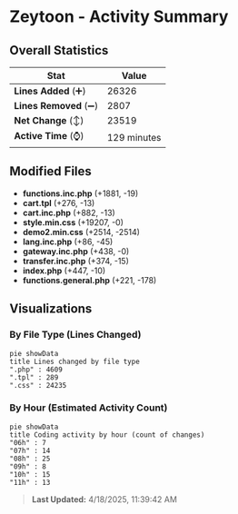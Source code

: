 # Zeytoon - Activity Summary 

## Overall Statistics

| Stat                   | Value                                                             |
| ---------------------- | ----------------------------------------------------------------- |
| **Lines Added** (➕)   | 26326                                          |
| **Lines Removed** (➖) | 2807                                        |
| **Net Change** (↕)    | 23519                |
| **Active Time** (⌚)   | 129 minutes |


## Modified Files
- **functions.inc.php** (+1881, -19)
- **cart.tpl** (+276, -13)
- **cart.inc.php** (+882, -13)
- **style.min.css** (+19207, -0)
- **demo2.min.css** (+2514, -2514)
- **lang.inc.php** (+86, -45)
- **gateway.inc.php** (+438, -0)
- **transfer.inc.php** (+374, -15)
- **index.php** (+447, -10)
- **functions.general.php** (+221, -178)

## Visualizations

### By File Type (Lines Changed)

```mermaid
pie showData
title Lines changed by file type
".php" : 4609
".tpl" : 289
".css" : 24235
```

### By Hour (Estimated Activity Count)

```mermaid
pie showData
title Coding activity by hour (count of changes)
"06h" : 7
"07h" : 14
"08h" : 25
"09h" : 8
"10h" : 15
"11h" : 13
```


> **Last Updated:** 4/18/2025, 11:39:42 AM